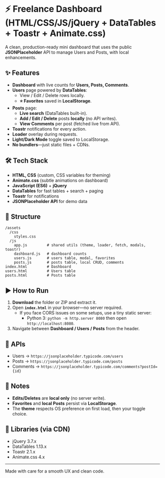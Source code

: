 # ⚡ Freelance Dashboard (HTML/CSS/JS/jQuery + DataTables + Toastr + Animate.css)

A clean, production-ready mini dashboard that uses the public **JSONPlaceholder** API to manage Users and Posts, with local enhancements.

## ✨ Features

- **Dashboard** with live counts for **Users, Posts, Comments**.
- **Users** page powered by **DataTables**:
  - View / Edit / Delete rows locally.
  - **⭐ Favorites** saved in **LocalStorage**.
- **Posts** page:
  - **Live search** (DataTables built-in).
  - **Add / Edit / Delete** posts **locally** (no API writes).
  - **View Comments** per post (fetched live from API).
- **Toastr** notifications for every action.
- **Loader** overlay during requests.
- **Light/Dark Mode** toggle saved to LocalStorage.
- **No bundlers**—just static files + CDNs.

## 🛠️ Tech Stack

- **HTML, CSS** (custom, CSS variables for theming)
- **Animate.css** (subtle animations on dashboard)
- **JavaScript (ES6)** + **jQuery**
- **DataTables** for fast tables + search + paging
- **Toastr** for notifications
- **JSONPlaceholder API** for demo data

## 📂 Structure

```
/assets
  /css
    styles.css
  /js
    app.js         # shared utils (theme, loader, fetch, modals, toastr)
    dashboard.js   # dashboard counts
    users.js       # users table, modal, favorites
    posts.js       # posts table, local CRUD, comments
index.html         # Dashboard
users.html         # Users table
posts.html         # Posts table
```

## ▶️ How to Run

1. **Download** the folder or ZIP and extract it.
2. Open **`index.html`** in your browser—no server required.
   - If you face CORS issues on some setups, use a tiny static server:
     - Python 3: `python -m http.server 8080` then open `http://localhost:8080`.
3. Navigate between **Dashboard / Users / Posts** from the header.

## 🔗 APIs

- Users → `https://jsonplaceholder.typicode.com/users`
- Posts → `https://jsonplaceholder.typicode.com/posts`
- Comments → `https://jsonplaceholder.typicode.com/comments?postId={id}`

## 🧪 Notes

- **Edits/Deletes** are **local only** (no server write).
- **Favorites** and **local Posts** persist via **LocalStorage**.
- The **theme** respects OS preference on first load, then your toggle choice.

## 📘 Libraries (via CDN)

- jQuery 3.7.x
- DataTables 1.13.x
- Toastr 2.1.x
- Animate.css 4.x

---

Made with care for a smooth UX and clean code.
